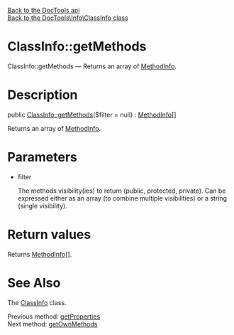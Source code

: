 [Back to the DocTools api](https://github.com/lingtalfi/DocTools/blob/master/doc/api/DocTools.md)<br>
[Back to the DocTools\Info\ClassInfo class](https://github.com/lingtalfi/DocTools/blob/master/doc/api/DocTools/Info/ClassInfo.md)


ClassInfo::getMethods
================



ClassInfo::getMethods — Returns an array of [MethodInfo](https://github.com/lingtalfi/DocTools/blob/master/doc/api/DocTools/Info/MethodInfo.md).




Description
================


public [ClassInfo::getMethods](https://github.com/lingtalfi/DocTools/blob/master/doc/api/DocTools/Info/ClassInfo/getMethods.md)($filter = null) : [MethodInfo[]](https://github.com/lingtalfi/DocTools/blob/master/doc/api/DocTools/Info/MethodInfo.md)




Returns an array of [MethodInfo](https://github.com/lingtalfi/DocTools/blob/master/doc/api/DocTools/Info/MethodInfo.md).




Parameters
================


- filter

    The methods visibility(ies) to return (public, protected, private).
Can be expressed either as an array (to combine multiple visibilities) or a string (single visibility).


Return values
================

Returns [MethodInfo[]](https://github.com/lingtalfi/DocTools/blob/master/doc/api/DocTools/Info/MethodInfo.md).







See Also
================

The [ClassInfo](https://github.com/lingtalfi/DocTools/blob/master/doc/api/DocTools/Info/ClassInfo.md) class.

Previous method: [getProperties](https://github.com/lingtalfi/DocTools/blob/master/doc/api/DocTools/Info/ClassInfo/getProperties.md)<br>Next method: [getOwnMethods](https://github.com/lingtalfi/DocTools/blob/master/doc/api/DocTools/Info/ClassInfo/getOwnMethods.md)<br>

